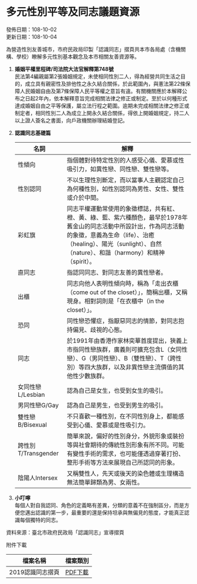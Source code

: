 # 多元性別平等及同志議題資源

發佈日期：108-10-02  
更新日期：108-10-04

為營造性別友善城市，市府民政局印製「認識同志」摺頁共本市各局處（含機關構、學校）瞭解多元性別基本觀念及本市相關友善資源等。  

1.  **婚姻平權里程碑/司法院大法官解釋第748號**  
    民法第4編親屬第2張婚姻規定，未使相同性別二人，得為經營共同生活之目的，成立具有親密性及排他性之永久結合關係，於此範圍內，與憲法第22條保障人民婚姻自由及第7條保障人民平等權之意旨有違。有關機關應於本解釋公布之日起2年內，依本解釋意旨完成相關法律之修正或制定。至於以何種形式達成婚姻自由之平等保護，屬立法行程之範圍。逾期未完成相關法律之修正或制定者，相同性別二人為成立上開永久結合關係，得依上開婚姻規定，持二人以上證人簽名之書面，向戶政機關辦理結婚登記。

2.  **認識同志基礎篇**  
    
    | 名詞          | 解釋                                                                                             |
    |---------------|--------------------------------------------------------------------------------------------------|
    | 性傾向        | 指個體對待特定性別的人感受心儀、愛慕或性吸引力，如異性戀、同性戀、雙性戀等。                                                                           |
    | 性別認同      | 不以生理性別斷定，而以當事人主觀認定自己為何種性別，如性別認同為男性、女性、雙性或介於中間。                                                              |
    | 彩虹旗        | 同志平權運動常使用的象徵標誌，共有紅、橙、黃、綠、藍、紫六種顏色，最早於1978年舊金山的同志活動中所設計出，作為同志活動的象徵，意義為生命（life）、治癒（healing）、陽光（sunlight）、自然（nature）、和諧（harmony）和精神（spirit）。 |
    | 直同志        | 指認同同志、對同志友善的異性戀者。                                                                                     |
    | 出櫃          | 同志向他人表明性傾向時，稱為「走出衣櫃（come out of the closet）」，簡稱出櫃，又稱現身。相對詞則是「在衣櫃中（in the closet）」。                               |
    | 恐同          | 同性戀恐懼症，指厭惡同志的情節，對同志抱持偏見、歧視的心態。                                                             |
    | 同志          | 於1991年由香港作家林奕華首度提出，狹義上市指同性戀族群，廣義則可擴充包含L（女同性戀）、G（男同性戀）、B（雙性戀）、T（跨性別）等四大族群，以及非異性戀主流價值的其他性少數族群。                     |
    | 女同性戀L/Lesbian | 認為自己是女生，也受到女生的吸引。                                                                                     |
    | 男同性戀G/Gay | 認為自己是男生，也受到男生的吸引。                                                                                      |
    | 雙性戀B/Bisexual | 不只喜歡一種性別，在不同性別身上，都能感受到心儀、愛慕或是性吸引力。                                                  |
    | 跨性別T/Transgender | 簡單來說，偏好的性別身分，外貌形象或裝扮等與社會期待的傳統性別形象有所不同。可能有變性手術的需求，也可能僅透過穿著打扮、整形手術等方法來展現自己所認同的形象。 |
    | 陰陽人Intersex | 又稱雙性人，先天或後天的染色體或生理構造無法簡單歸類為男、女兩性。                                                       |

3.  **小叮嚀**  
    每個人對自我認同、角色的定義略有差異，分類的意義不在強制區分，而是方便您邁出認識的第一步，最重要的還是保持坦承與無偏見的態度，才能真正認識每個獨特的同志。

資料來源：臺北市政府民政局「認識同志」宣導摺頁  

附件下載  

| 檔案名稱         | 檔案類別         |
|------------------|------------------|
| 2019認識同志摺頁 | [PDF下載](../upload/cht/attachment/9c7ac11158166009e5b10aa4fd6e94c8.pdf) |